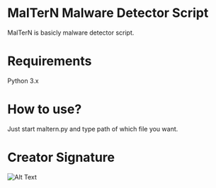 # MalTerN Malware Detector Script
MalTerN is basicly malware detector script.

# Requirements
Python 3.x

# How to use?
Just start maltern.py and type path of which file you want.

# Creator Signature
![Alt Text](http://emiralanyalioglu.me/signature.gif)
